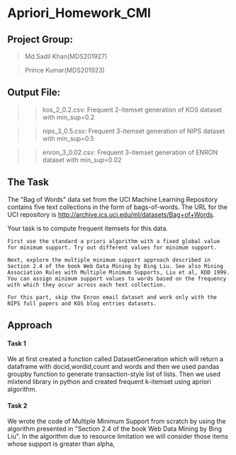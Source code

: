 # Apriori_Homework_CMI
## Project Group:
> Md.Sadil Khan(MDS201927)

> Prince Kumar(MDS201923)

## Output File:
>> kos_2_0.2.csv: Frequent 2-itemset generation of KOS dataset with min_sup=0.2

>> nips_3_0.5.csv: Frequent 3-itemset generation of NIPS dataset with min_sup=0.5

>> enron_3_0.02.csv: Frequent 3-itemset generation of ENRON dataset with min_sup=0.02



## The Task

The "Bag of Words" data set from the UCI Machine Learning Repository contains five text collections in the form of bags-of-words. The URL for the UCI repository is http://archive.ics.uci.edu/ml/datasets/Bag+of+Words.

Your task is to compute frequent itemsets for this data.

    First use the standard a priori algorithm with a fixed global value for minimum support. Try out different values for minimum support.

    Next, explore the multiple minimum support approach described in Section 2.4 of the book Web Data Mining by Bing Liu. See also Mining Association Rules with Multiple Minimum Supports, Liu et al, KDD 1999. You can assign minimum support values to words based on the frequency with which they occur across each text collection.

    For this part, skip the Enron email dataset and work only with the NIPS full papers and KOS blog entries datasets.
    
    
## Approach

#### Task 1
We at first created a function called DatasetGeneration which will return a dataframe with docid,wordid,count and words
and then we used pandas groupby function to generate transaction-style list of lists.
Then we used mlxtend library in python and created frequent k-itemset using apriori algorithm.

#### Task 2

We wrote the code of Multiple Minimum Support from scratch by using the algorithm presented in "Section 2.4 of the book Web Data Mining by Bing Liu". In the algorithm due to resource limitation we will consider those items whose support is greater than alpha, 














